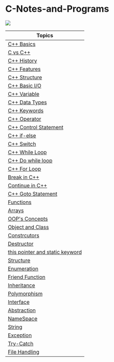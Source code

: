 # C-Notes-and-Programs


![](https://upload.wikimedia.org/wikipedia/commons/thumb/1/18/ISO_C%2B%2B_Logo.svg/1200px-ISO_C%2B%2B_Logo.svg.png)


|Topics|
|------|
|[C++ Basics](https://github.com/connectaman/C-Notes-and-Programs/blob/master/C%2B%2B%20Basics/cpp.md)|
|[C vs C++](https://github.com/connectaman/C-Notes-and-Programs/blob/master/C%2B%2B%20Basics/Differencebtwcandcpp.md)|
|[C++ History](https://github.com/connectaman/C-Notes-and-Programs/blob/master/C%2B%2B%20Basics/History.md)|
|[C++ Features](https://github.com/connectaman/C-Notes-and-Programs/blob/master/C%2B%2B%20Basics/Features.md)|
|[C++ Structure](https://github.com/connectaman/Cpp-Notes-and-Programs/blob/master/C%2B%2B%20Basics/CStructure.md)|
|[C++ Basic I/O](https://github.com/connectaman/Cpp-Notes-and-Programs/blob/master/C%2B%2B%20Basics/Cppio.md)|
|[C++ Variable](https://github.com/connectaman/Cpp-Notes-and-Programs/blob/master/C%2B%2B%20Basics/Variable.md)|
|[C++ Data Types](https://github.com/connectaman/Cpp-Notes-and-Programs/blob/master/C%2B%2B%20Basics/datatypes.md)|
|[C++ Keywords](https://github.com/connectaman/Cpp-Notes-and-Programs/blob/master/C%2B%2B%20Basics/Keywords.md)|
|[C++ Operator](https://github.com/connectaman/Cpp-Notes-and-Programs/blob/master/C%2B%2B%20Basics/Operator.md)|
|[C++ Control Statement](https://github.com/connectaman/Cpp-Notes-and-Programs/tree/master/ControlStatement)|
|[C++ if-else](https://github.com/connectaman/Cpp-Notes-and-Programs/blob/master/Control%20Statement/if-else.md)|
|[C++ Switch](https://github.com/connectaman/Cpp-Notes-and-Programs/blob/master/Control%20Statement/switch.md)|
|[C++ While Loop](https://github.com/connectaman/Cpp-Notes-and-Programs/blob/master/Iterative/while.md)|
|[C++ Do while loop](https://github.com/connectaman/Cpp-Notes-and-Programs/blob/master/Iterative/Do-While.md)|
|[C++ For Loop](https://github.com/connectaman/Cpp-Notes-and-Programs/blob/master/Iterative/forloop.md)|
|[Break in C++](https://github.com/connectaman/Cpp-Notes-and-Programs/blob/master/Iterative/Break.md)|
|[Continue in C++](https://github.com/connectaman/Cpp-Notes-and-Programs/blob/master/Iterative/Continue.md)|
|[C++ Goto Statement](https://github.com/connectaman/Cpp-Notes-and-Programs/blob/master/Iterative/Goto.md)|
|[Functions](https://github.com/connectaman/Cpp-Notes-and-Programs/blob/master/Functions/Functions.md)|
|[Arrays]()|
|[OOP's Concepts](https://github.com/connectaman/Cpp-Notes-and-Programs/blob/master/OOP's/opps.md)|
|[Object and Class](https://github.com/connectaman/Cpp-Notes-and-Programs/blob/master/OOP's/opps.md)|
|[Constrcutors](https://github.com/connectaman/Cpp-Notes-and-Programs/blob/master/OOP's/Constructor.md)|
|[Destructor](https://github.com/connectaman/Cpp-Notes-and-Programs/blob/master/OOP's/desctructor.md)|
|[this pointer and static keyword](https://github.com/connectaman/Cpp-Notes-and-Programs/blob/master/OOP's/this.md)|
|[Structure](https://github.com/connectaman/Cpp-Notes-and-Programs/blob/master/OOP's/struct.md)|
|[Enumeration](https://github.com/connectaman/Cpp-Notes-and-Programs/blob/master/OOP's/enum.md)|
|[Friend Function](https://github.com/connectaman/Cpp-Notes-and-Programs/blob/master/OOP's/firend.md)|
|[Inheritance](https://github.com/connectaman/Cpp-Notes-and-Programs/blob/master/Inheritance/inheritance.md)|
|[Polymorphism](https://github.com/connectaman/Cpp-Notes-and-Programs/blob/master/Polymorphism/polymorphism.md)|
|[Interface](https://github.com/connectaman/Cpp-Notes-and-Programs/blob/master/Abstraction/interface.md)|
|[Abstraction](https://github.com/connectaman/Cpp-Notes-and-Programs/blob/master/Abstraction/abstraction.md)|
|[NameSpace](https://github.com/connectaman/Cpp-Notes-and-Programs/tree/master/Namespace)|
|[String](https://github.com/connectaman/Cpp-Notes-and-Programs/blob/master/String/String.md)|
|[Exception](https://github.com/connectaman/Cpp-Notes-and-Programs/blob/master/Exception/Exception.md)|
|[Try-Catch](https://github.com/connectaman/Cpp-Notes-and-Programs/blob/master/Exception/trycatch.md)|
|[File Handling](https://github.com/connectaman/Cpp-Notes-and-Programs)|
